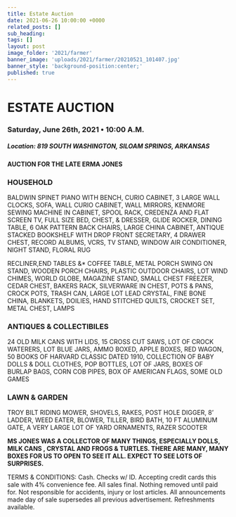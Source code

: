```yaml
---
title: Estate Auction
date: 2021-06-26 10:00:00 +0000
related_posts: []
sub_heading:  
tags: []
layout: post
image_folder: '2021/farmer'
banner_image: 'uploads/2021/farmer/20210521_101407.jpg'
banner_style: 'background-position:center;'
published: true
---
```

# ESTATE AUCTION
### Saturday, June 26th, 2021 • 10:00 A.M.

##### **Location:** 819 SOUTH WASHINGTON, SILOAM SPRINGS, ARKANSAS

__AUCTION FOR THE LATE ERMA JONES__
<!--header-->
### HOUSEHOLD
BALDWIN SPINET PIANO WITH BENCH, CURIO CABINET, 3 LARGE WALL CLOCKS, SOFA, WALL CURIO CABINET, WALL MIRRORS, KENMORE SEWING MACHINE IN CABINET, SPOOL RACK, CREDENZA AND FLAT SCREEN TV, FULL SIZE BED, CHEST, & DRESSER, GLIDE ROCKER,  DINING TABLE, 6 OAK PATTERN BACK CHAIRS,  LARGE CHINA CABINET, ANTIQUE STACKED BOOKSHELF WITH DROP FRONT SECRETARY, 4 DRAWER CHEST, RECORD ALBUMS, VCRS, TV STAND, WINDOW AIR CONDITIONER, NIGHT STAND, FLORAL RUG

<!--break-->
RECLINER,END TABLES &* COFFEE TABLE,  METAL PORCH SWING ON STAND, WOODEN PORCH CHAIRS, PLASTIC  OUTDOOR CHAIRS, LOT WIND CHIMES, WORLD GLOBE, MAGAZINE STAND, SMALL CHEST FREEZER, CEDAR CHEST, BAKERS RACK, SILVERWARE IN CHEST, POTS & PANS, CROCK POTS, TRASH CAN, LARGE LOT LEAD CRYSTAL, FINE BONE CHINA, BLANKETS, DOILIES, HAND STITCHED QUILTS, CROCKET SET, METAL CHEST, LAMPS


### ANTIQUES & COLLECTIBILES
24 OLD MILK CANS WITH LIDS, 15 CROSS CUT SAWS, LOT OF CROCK WATERERS, LOT BLUE JARS, AMMO BOXED, APPLE BOXES, RED WAGON, 50 BOOKS OF HARVARD CLASSIC DATED 1910, COLLECTION OF BABY DOLLS & DOLL CLOTHES, POP BOTTLES, LOT OF JARS, BOXES OF BURLAP BAGS, CORN COB PIPES, BOX OF AMERICAN FLAGS, SOME OLD GAMES

### LAWN & GARDEN	
TROY BILT RIDING MOWER, SHOVELS, RAKES, POST HOLE DIGGER, 8’ LADDER, WEED EATER, BLOWER, TILLER, BIRD BATH, 10 FT ALUMINUM GATE, A VERY LARGE LOT OF YARD ORNAMENTS, RAZER SCOOTER


__MS JONES WAS A COLLECTOR OF MANY THINGS, ESPECIALLY DOLLS, MILK CANS , CRYSTAL AND FROGS & TURTLES.  THERE ARE MANY, MANY BOXES FOR US TO OPEN TO SEE IT ALL. EXPECT TO SEE LOTS OF SURPRISES.__

TERMS & CONDITIONS: Cash. Checks w/ ID. Accepting credit cards this sale with 4% convenience fee. All sales final. Nothing removed until paid for. Not responsible for accidents, injury or lost articles. All announcements made day of sale supersedes all previous advertisement. Refreshments available. 

